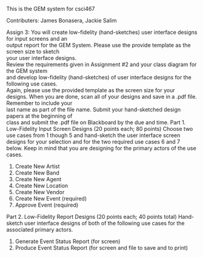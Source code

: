 This is the GEM system for csci467

Contributers: James Bonasera, Jackie Salim

Assign 3:
You	will	create	low-fidelity (hand-sketches) user	interface	designs for	input	screens and	an	
output	report for	the	GEM System.		Please use	the	provide	template	as	the	screen size	to	sketch	
your	user	interface	designs.		
Review	the	requirements	given	in	Assignment	#2 and	your	class	diagram	for	the	GEM system	
and	develop low-fidelity (hand-sketches)	of user	interface designs	for	the	following	use	cases.		
Again,	please	use	the	provided template	as	the	screen	size	for	your	designs.
When	you	are	done,	scan	all	of	your	designs	and	save	in	a .pdf	file.		Remember	to	include	your	
last	name	as	part	of	the	file	name.		Submit	your	hand-sketched design	papers	at	the	beginning	of	
class	and	submit	the	.pdf	file on	Blackboard	by	the	due	and	time.
Part	1.		Low-Fidelity	Input	Screen	Designs	(20	points	each;	80 points)
Choose	two use	cases	from	1	though	5	and	hand-sketch	the	user	interface	screen	designs	for	
your	selection	and	for	the	two	required use	cases	6	and	7	below.		Keep	in	mind	that	you	are	
designing	for	the	primary	actors	of	the	use	cases.	
1. Create	New	Artist
2. Create	New	Band	
3. Create	New	Agent
4. Create	New	Location
5. Create	New	Vendor
6. Create	New	Event	(required)
7. Approve	Event	(required)

Part	2.		Low-Fidelity	Report Designs (20	points	each;	40	points	total)
Hand-sketch	user	interface	designs	of	both	of	the	following	use	cases	for	the	associated	primary	
actors.
1. Generate	Event	Status	Report	(for	screen)	
2. Produce	Event	Status	Report	(for	screen	and	file	to	save	and	to	print)		
